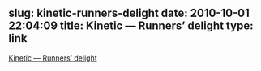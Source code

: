 slug: kinetic-runners-delight
date: 2010-10-01 22:04:09
title: Kinetic — Runners’ delight
type: link
---

[Kinetic — Runners’ delight](http://beautifulpixels.com/iphone/kinetic/)
